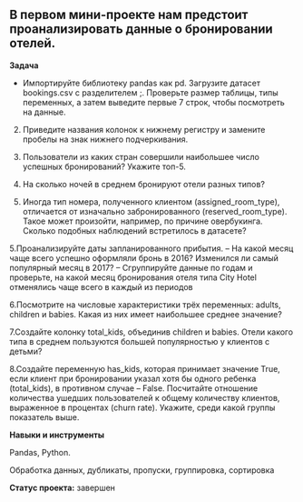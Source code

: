## В первом мини-проекте нам предстоит проанализировать данные о бронировании отелей.


**Задача**  

- Импортируйте библиотеку pandas как pd. Загрузите датасет bookings.csv с разделителем ;. Проверьте размер таблицы, типы переменных, а затем выведите первые 7 строк, чтобы посмотреть на данные. 

2. Приведите названия колонок к нижнему регистру и замените пробелы на знак нижнего подчеркивания.

3. Пользователи из каких стран совершили наибольшее число успешных бронирований? Укажите топ-5.

4. На сколько ночей в среднем бронируют отели разных типов?

5. Иногда тип номера, полученного клиентом (assigned_room_type), отличается от изначально забронированного (reserved_room_type). Такое может произойти, например, по причине овербукинга. Сколько подобных наблюдений встретилось в датасете?

5.Проанализируйте даты запланированного прибытия. 
– На какой месяц чаще всего успешно оформляли бронь в 2016? Изменился ли самый популярный месяц в 2017?
– Сгруппируйте данные по годам и проверьте, на какой месяц бронирования отеля типа City Hotel отменялись чаще всего в каждый из периодов

6.Посмотрите на числовые характеристики трёх переменных: adults, children и babies. Какая из них имеет наибольшее среднее значение?

7.Создайте колонку total_kids, объединив children и babies. Отели какого типа в среднем пользуются большей популярностью у клиентов с детьми?

8.Создайте переменную has_kids, которая принимает значение True, если клиент при бронировании указал хотя бы одного ребенка (total_kids), в противном случае – False. Посчитайте отношение количества ушедших пользователей к общему количеству клиентов, выраженное в процентах (churn rate). Укажите, среди какой группы показатель выше.


**Навыки и инструменты**  


Pandas, Python.


Обработка данных, дубликаты, пропуски, группировка, сортировка


**Статус проекта:** завершен
